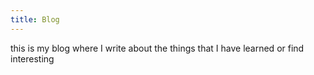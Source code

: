 ```yaml
---
title: Blog
---
```

this is my blog where I write about the things that I have learned or find interesting